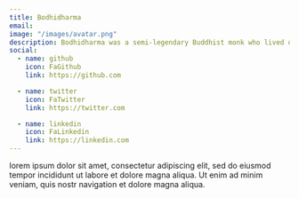 ```yaml
---
title: Bodhidharma
email: 
image: "/images/avatar.png"
description: Bodhidharma was a semi-legendary Buddhist monk who lived during the 5th or 6th century CE. He is traditionally credited as the transmitter of Chan Buddhism to China, and is regarded as its first Chinese patriarch. According to a 17th-century apocryphal story found in a manual called Yijin Jing, he began the physical training of the monks of Shaolin Monastery that led to the creation of Shaolin kungfu. He is known as Dámó in China and as Daruma in Japan. His name means "dharma of awakening (bodhi)" in Sanskrit.
social:
  - name: github
    icon: FaGithub
    link: https://github.com

  - name: twitter
    icon: FaTwitter
    link: https://twitter.com

  - name: linkedin
    icon: FaLinkedin
    link: https://linkedin.com
---
```


lorem ipsum dolor sit amet, consectetur adipiscing elit, sed do eiusmod tempor incididunt ut labore et dolore magna aliqua. Ut enim ad minim veniam, quis nostr navigation et dolore magna aliqua.
